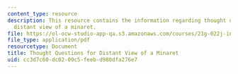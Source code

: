 ```yaml
---
content_type: resource
description: This resource contains the information regarding thought questions for
  distant view of a minaret.
file: https://ol-ocw-studio-app-qa.s3.amazonaws.com/courses/21g-022j-international-womens-voices-spring-2004/cc3d7c60dc0209c5feebd980dfa276e7_MIT21G_022JS04_f_ds.pdf
file_type: application/pdf
resourcetype: Document
title: Thought Questions for Distant View of a Minaret
uid: cc3d7c60-dc02-09c5-feeb-d980dfa276e7
---
```

